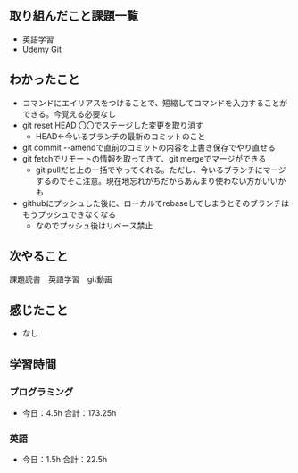 ## 取り組んだこと課題一覧
- 英語学習
- Udemy Git
## わかったこと
- コマンドにエイリアスをつけることで、短縮してコマンドを入力することができる。今覚える必要なし
- git reset HEAD 〇〇でステージした変更を取り消す
    - HEAD←今いるブランチの最新のコミットのこと
- git commit --amendで直前のコミットの内容を上書き保存でやり直せる
- git fetchでリモートの情報を取ってきて、git mergeでマージができる
    - git pullだと上の一括でやってくれる。ただし、今いるブランチにマージするのでそこ注意。現在地忘れがちだからあんまり使わない方がいいかも
- githubにプッシュした後に、ローカルでrebaseしてしまうとそのブランチはもうプッシュできなくなる
    - なのでプッシュ後はリベース禁止
## 次やること
課題読書　英語学習　git動画
## 感じたこと
- なし
## 学習時間
### プログラミング
- 今日：4.5h 合計：173.25h
### 英語
- 今日：1.5h 合計：22.5h